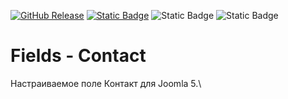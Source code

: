 [![GitHub Release](https://img.shields.io/github/v/release/mediafoks/plg_fields_contact?display_name=release&style=flat-square&color=blue)](https://github.com/mediafoks/plg_fields_contact/releases)
[![Static Badge](https://img.shields.io/badge/Joomla-5-orange?style=flat-square&logo=joomla&logoColor=white)](https://github.com/joomla/joomla-cms) ![Static Badge](https://img.shields.io/badge/type-plugin-yellow?style=flat-square) ![Static Badge](https://img.shields.io/badge/group-fields-violet?style=flat-square)

# Fields - Contact

Настраиваемое поле Контакт для Joomla 5.\
